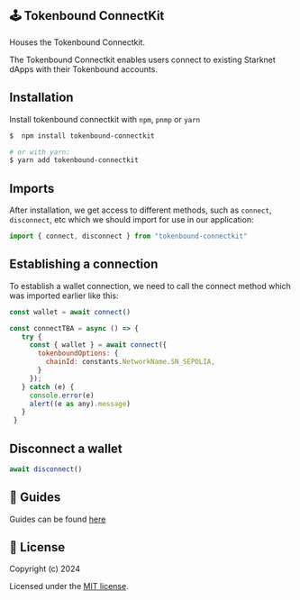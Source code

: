 ## 🕹️ Tokenbound ConnectKit

Houses the Tokenbound Connectkit.

The Tokenbound Connectkit enables users connect to existing Starknet dApps with their Tokenbound accounts.

## Installation

Install tokenbound connectkit with `npm`, `pnmp` or `yarn`

```bash
$  npm install tokenbound-connectkit

# or with yarn:
$ yarn add tokenbound-connectkit
```

## Imports

After installation, we get access to different methods, such as `connect`, `disconnect`, etc which we should import for use in our application:

```js
import { connect, disconnect } from "tokenbound-connectkit"
```

## Establishing a connection

To establish a wallet connection, we need to call the connect method which was imported earlier like this:

```js
const wallet = await connect()
```

```js
const connectTBA = async () => {
   try {
     const { wallet } = await connect({
       tokenboundOptions: {
         chainId: constants.NetworkName.SN_SEPOLIA,
       }
     });
   } catch (e) {
     console.error(e)
     alert((e as any).message)
   }
 }
```

## Disconnect a wallet

```js
await disconnect()
```

## 📕 Guides

Guides can be found [here]()

## 📜 License

Copyright (c) 2024

Licensed under the [MIT license](./LICENSE.md).

